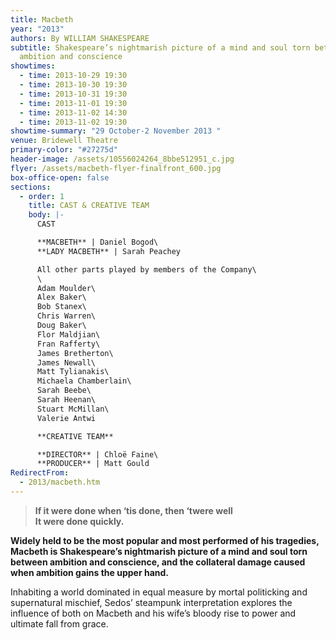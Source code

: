 ```yaml
---
title: Macbeth
year: "2013"
authors: By WILLIAM SHAKESPEARE
subtitle: Shakespeare’s nightmarish picture of a mind and soul torn between
  ambition and conscience
showtimes:
  - time: 2013-10-29 19:30
  - time: 2013-10-30 19:30
  - time: 2013-10-31 19:30
  - time: 2013-11-01 19:30
  - time: 2013-11-02 14:30
  - time: 2013-11-02 19:30
showtime-summary: "29 October-2 November 2013 "
venue: Bridewell Theatre
primary-color: "#27275d"
header-image: /assets/10556024264_8bbe512951_c.jpg
flyer: /assets/macbeth-flyer-finalfront_600.jpg
box-office-open: false
sections:
  - order: 1
    title: CAST & CREATIVE TEAM
    body: |-
      CAST

      **MACBETH** | Daniel Bogod\
      **LADY MACBETH** | Sarah Peachey

      All other parts played by members of the Company\
      \
      Adam Moulder\
      Alex Baker\
      Bob Stanex\
      Chris Warren\
      Doug Baker\
      Flor Maldjian\
      Fran Rafferty\
      James Bretherton\
      James Newall\
      Matt Tylianakis\
      Michaela Chamberlain\
      Sarah Beebe\
      Sarah Heenan\
      Stuart McMillan\
      Valerie Antwi

      **CREATIVE TEAM**

      **DIRECTOR** | Chloë Faine\
      **PRODUCER** | Matt Gould
RedirectFrom:
  - 2013/macbeth.htm
---
```

> **If it were done when ‘tis done, then ‘twere well**\
> **It were done quickly.**

**Widely held to be the most popular and most performed of his tragedies, Macbeth is Shakespeare’s nightmarish picture of a mind and soul torn between ambition and conscience, and the collateral damage caused when ambition gains the upper hand.**

Inhabiting a world dominated in equal measure by mortal politicking and supernatural mischief, Sedos’ steampunk interpretation explores the influence of both on Macbeth and his wife’s bloody rise to power and ultimate fall from grace.